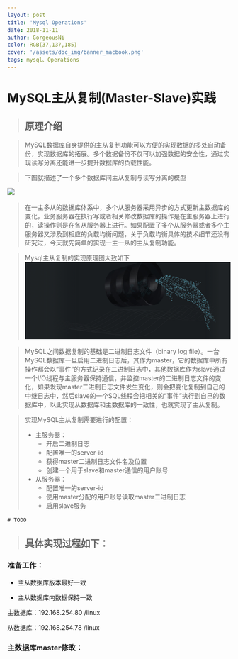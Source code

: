```yaml
--- 
layout: post
title: 'Mysql Operations'
date: 2018-11-11
author: GorgeousNi
color: RGB(37,137,185)
cover: '/assets/doc_img/banner_macbook.png'
tags: mysql、Operations
---
```



# MySQL主从复制(Master-Slave)实践

> ## 原理介绍

> MySQL数据库自身提供的主从复制功能可以方便的实现数据的多处自动备份，实现数据库的拓展。多个数据备份不仅可以加强数据的安全性，通过实现读写分离还能进一步提升数据库的负载性能。

> 下图就描述了一个多个数据库间主从复制与读写分离的模型

![](/assets/doc_img/mysql-2018111101.png)


> 在一主多从的数据库体系中，多个从服务器采用异步的方式更新主数据库的变化，业务服务器在执行写或者相关修改数据库的操作是在主服务器上进行的，读操作则是在各从服务器上进行。如果配置了多个从服务器或者多个主服务器又涉及到相应的负载均衡问题，关于负载均衡具体的技术细节还没有研究过，今天就先简单的实现一主一从的主从复制功能。

> Mysql主从复制的实现原理图大致如下
![](/assets/doc_img/mysql-20181111.png)

> MySQL之间数据复制的基础是二进制日志文件（binary log file）。一台MySQL数据库一旦启用二进制日志后，其作为master，它的数据库中所有操作都会以“事件”的方式记录在二进制日志中，其他数据库作为slave通过一个I/O线程与主服务器保持通信，并监控master的二进制日志文件的变化，如果发现master二进制日志文件发生变化，则会把变化复制到自己的中继日志中，然后slave的一个SQL线程会把相关的“事件”执行到自己的数据库中，以此实现从数据库和主数据库的一致性，也就实现了主从复制。

>实现MySQL主从复制需要进行的配置：
> * 主服务器：   
>   * 开启二进制日志
>   * 配置唯一的server-id
>   * 获得master二进制日志文件名及位置
>   * 创建一个用于slave和master通信的用户账号
> * 从服务器：
>   * 配置唯一的server-id
>   * 使用master分配的用户账号读取master二进制日志
>   * 启用slave服务


```
# TODO
```

> ## 具体实现过程如下：

### 准备工作：

* 主从数据库版本最好一致

* 主从数据库内数据保持一致

主数据库：192.168.254.80 /linux

从数据库：192.168.254.78 /linux

### 主数据库master修改：

